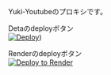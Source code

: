 Yuki-Youtubeのプロキシです。  

Detaのdeployボタン  
[![Deploy](https://button.deta.dev/1/svg)](https://go.deta.dev/deploy?repo=https://github.com/mochidukiyukimi/yuki-youtube-for-user))  


Renderのdeployボタン  
[![Deploy to Render](https://render.com/images/deploy-to-render-button.svg)](https://render.com/deploy?repo=https://github.com/mochidukiyukimi/yuki-youtube-for-user)
